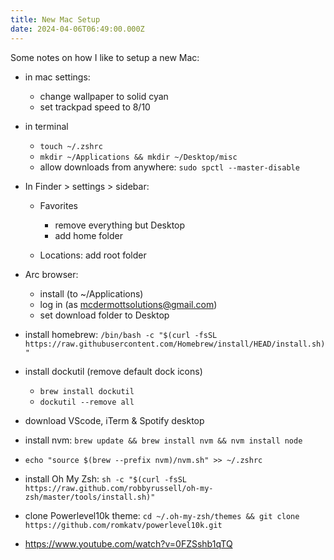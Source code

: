 ```yaml
---
title: New Mac Setup
date: 2024-04-06T06:49:00.000Z
---
```

Some notes on how I like to setup a new Mac:

* in mac settings:

  * change wallpaper to solid cyan
  * set trackpad speed to 8/10
* in terminal

  * `touch ~/.zshrc`
  * `mkdir ~/Applications && mkdir ~/Desktop/misc`
  * allow downloads from anywhere: `sudo spctl --master-disable`
* In Finder > settings > sidebar:

  * Favorites

    * remove everything but Desktop
    * add home folder
  * Locations: add root folder
* Arc browser:

  * install (to ~/Applications) 
  * log in (as mcdermottsolutions@gmail.com)
  * set download folder to Desktop
* install homebrew: `/bin/bash -c "$(curl -fsSL https://raw.githubusercontent.com/Homebrew/install/HEAD/install.sh)"`
* install dockutil (remove default dock icons)

  * `brew install dockutil`
  * `dockutil --remove all`
* download VScode, iTerm & Spotify desktop
* install nvm: `brew update && brew install nvm && nvm install node`
* `echo "source $(brew --prefix nvm)/nvm.sh" >> ~/.zshrc`
* install Oh My Zsh: `sh -c "$(curl -fsSL https://raw.github.com/robbyrussell/oh-my-zsh/master/tools/install.sh)"`
* clone Powerlevel10k theme: `cd ~/.oh-my-zsh/themes && git clone https://github.com/romkatv/powerlevel10k.git`
* https://www.youtube.com/watch?v=0FZSshb1qTQ
